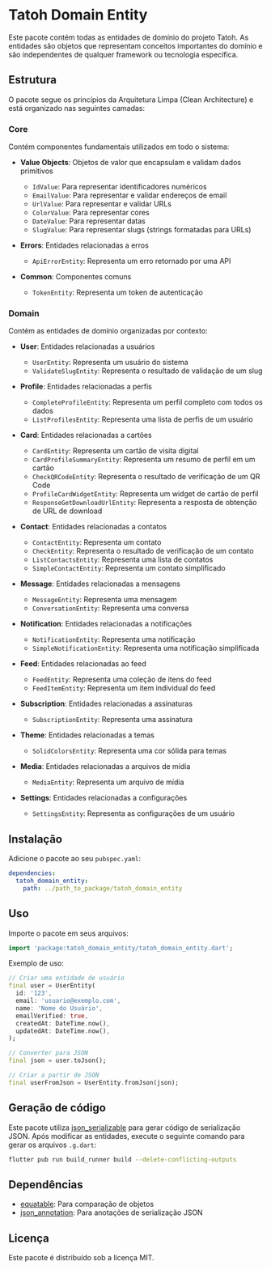 # Tatoh Domain Entity

Este pacote contém todas as entidades de domínio do projeto Tatoh. As entidades são objetos que representam conceitos importantes do domínio e são independentes de qualquer framework ou tecnologia específica.

## Estrutura

O pacote segue os princípios da Arquitetura Limpa (Clean Architecture) e está organizado nas seguintes camadas:

### Core

Contém componentes fundamentais utilizados em todo o sistema:

- **Value Objects**: Objetos de valor que encapsulam e validam dados primitivos
  - `IdValue`: Para representar identificadores numéricos
  - `EmailValue`: Para representar e validar endereços de email
  - `UrlValue`: Para representar e validar URLs
  - `ColorValue`: Para representar cores
  - `DateValue`: Para representar datas
  - `SlugValue`: Para representar slugs (strings formatadas para URLs)

- **Errors**: Entidades relacionadas a erros
  - `ApiErrorEntity`: Representa um erro retornado por uma API

- **Common**: Componentes comuns
  - `TokenEntity`: Representa um token de autenticação

### Domain

Contém as entidades de domínio organizadas por contexto:

- **User**: Entidades relacionadas a usuários
  - `UserEntity`: Representa um usuário do sistema
  - `ValidateSlugEntity`: Representa o resultado de validação de um slug

- **Profile**: Entidades relacionadas a perfis
  - `CompleteProfileEntity`: Representa um perfil completo com todos os dados
  - `ListProfilesEntity`: Representa uma lista de perfis de um usuário

- **Card**: Entidades relacionadas a cartões
  - `CardEntity`: Representa um cartão de visita digital
  - `CardProfileSummaryEntity`: Representa um resumo de perfil em um cartão
  - `CheckQRCodeEntity`: Representa o resultado de verificação de um QR Code
  - `ProfileCardWidgetEntity`: Representa um widget de cartão de perfil
  - `ResponseGetDownloadUrlEntity`: Representa a resposta de obtenção de URL de download

- **Contact**: Entidades relacionadas a contatos
  - `ContactEntity`: Representa um contato
  - `CheckEntity`: Representa o resultado de verificação de um contato
  - `ListContactsEntity`: Representa uma lista de contatos
  - `SimpleContactEntity`: Representa um contato simplificado

- **Message**: Entidades relacionadas a mensagens
  - `MessageEntity`: Representa uma mensagem
  - `ConversationEntity`: Representa uma conversa

- **Notification**: Entidades relacionadas a notificações
  - `NotificationEntity`: Representa uma notificação
  - `SimpleNotificationEntity`: Representa uma notificação simplificada

- **Feed**: Entidades relacionadas ao feed
  - `FeedEntity`: Representa uma coleção de itens do feed
  - `FeedItemEntity`: Representa um item individual do feed

- **Subscription**: Entidades relacionadas a assinaturas
  - `SubscriptionEntity`: Representa uma assinatura

- **Theme**: Entidades relacionadas a temas
  - `SolidColorsEntity`: Representa uma cor sólida para temas

- **Media**: Entidades relacionadas a arquivos de mídia
  - `MediaEntity`: Representa um arquivo de mídia

- **Settings**: Entidades relacionadas a configurações
  - `SettingsEntity`: Representa as configurações de um usuário



## Instalação

Adicione o pacote ao seu `pubspec.yaml`:

```yaml
dependencies:
  tatoh_domain_entity:
    path: ../path_to_package/tatoh_domain_entity
```

## Uso

Importe o pacote em seus arquivos:

```dart
import 'package:tatoh_domain_entity/tatoh_domain_entity.dart';
```

Exemplo de uso:

```dart
// Criar uma entidade de usuário
final user = UserEntity(
  id: '123',
  email: 'usuario@exemplo.com',
  name: 'Nome do Usuário',
  emailVerified: true,
  createdAt: DateTime.now(),
  updatedAt: DateTime.now(),
);

// Converter para JSON
final json = user.toJson();

// Criar a partir de JSON
final userFromJson = UserEntity.fromJson(json);
```

## Geração de código

Este pacote utiliza [json_serializable](https://pub.dev/packages/json_serializable) para gerar código de serialização JSON. Após modificar as entidades, execute o seguinte comando para gerar os arquivos `.g.dart`:

```bash
flutter pub run build_runner build --delete-conflicting-outputs
```

## Dependências

- [equatable](https://pub.dev/packages/equatable): Para comparação de objetos
- [json_annotation](https://pub.dev/packages/json_annotation): Para anotações de serialização JSON

## Licença

Este pacote é distribuído sob a licença MIT.
